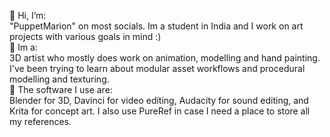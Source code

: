 👋 Hi, I’m: <br/>
  "PuppetMarion" on most socials. Im a student in India and I work on art projects with various goals in mind :) <br/>
👀 Im a: <br/>
  3D artist who mostly does work on animation, modelling and hand painting. I've been trying to learn about modular asset workflows and procedural modelling and texturing. <br/>
🌱 The software I use are: <br/>
  Blender for 3D, Davinci for video editing, Audacity for sound editing, and Krita for concept art. I also use PureRef in case I need a place to store all my references.
